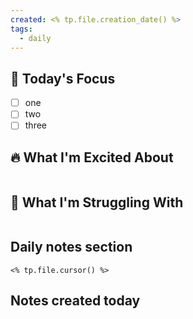 ```yaml
---
created: <% tp.file.creation_date() %>
tags:
  - daily
---
```

## 🎯 Today's Focus
- [ ] one
- [ ] two
- [ ] three

## 🔥 What I'm Excited About
```
```

## 🤔 What I'm Struggling With
```
```

## Daily notes section
```
<% tp.file.cursor() %>
```

## Notes created today
